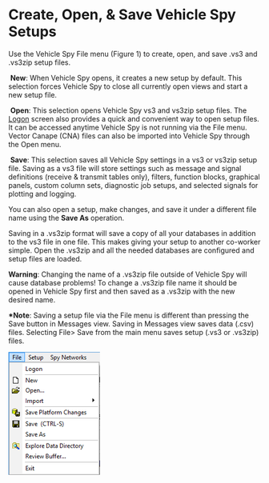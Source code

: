 # Create, Open, & Save Vehicle Spy Setups

Use the Vehicle Spy File menu (Figure 1) to create, open, and save .vs3 and .vs3zip setup files.

<img src="https://cdn.intrepidcs.net/support/VehicleSpy/assets/spyFileNewIcon.gif" alt="" data-size="line"> **New**: When Vehicle Spy opens, it creates a new setup by default. This selection forces Vehicle Spy to close all currently open views and start a new setup file.

<img src="https://cdn.intrepidcs.net/support/VehicleSpy/assets/spyFileOpenIcon.gif" alt="" data-size="line"> **Open**: This selection opens Vehicle Spy vs3 and vs3zip setup files. The [Logon](the-logon-screen.md) screen also provides a quick and convenient way to open setup files. It can be accessed anytime Vehicle Spy is not running via the File menu. Vector Canape (CNA) files can also be imported into Vehicle Spy through the Open menu.

<img src="https://cdn.intrepidcs.net/support/VehicleSpy/assets/spyFileSaveIcon.gif" alt="" data-size="line"> **Save**: This selection saves all Vehicle Spy settings in a vs3 or vs3zip setup file. Saving as a vs3 file will store settings such as message and signal definitions (receive & transmit tables only), filters, function blocks, graphical panels, custom column sets, diagnostic job setups, and selected signals for plotting and logging.

You can also open a setup, make changes, and save it under a different file name using the **Save As** operation.

Saving in a .vs3zip format will save a copy of all your databases in addition to the vs3 file in one file. This makes giving your setup to another co-worker simple. Open the .vs3zip and all the needed databases are configured and setup files are loaded.

**Warning**: Changing the name of a .vs3zip file outside of Vehicle Spy will cause database problems! To change a .vs3zip file name it should be opened in Vehicle Spy first and then saved as a .vs3zip with the new desired name.

**\*Note**: Saving a setup file via the File menu is different than pressing the Save button in Messages view. Saving in Messages view saves data (.csv) files. Selecting File> Save from the main menu saves setup (.vs3 or .vs3zip) files.

![Figure 1: Create, open, and save setup (.vs3 and .vs3zip) files via the File menu.](<../../.gitbook/assets/spyopensavenew (1).gif>)
